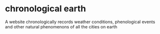 # chronological earth

A website chronologically records weather conditions, phenological events and other natural phenomenons of all the cities on earth

